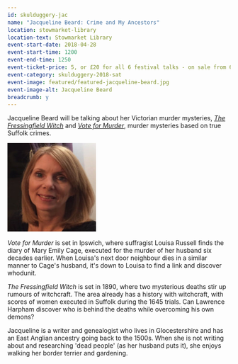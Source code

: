 ```yaml
---
id: skulduggery-jac
name: "Jacqueline Beard: Crime and My Ancestors"
location: stowmarket-library
location-text: Stowmarket Library
event-start-date: 2018-04-28
event-start-time: 1200
event-end-time: 1250
event-ticket-price: 5, or £20 for all 6 festival talks - on sale from 6 March
event-category: skulduggery-2018-sat
event-image: featured/featured-jacqueline-beard.jpg
event-image-alt: Jacqueline Beard
breadcrumb: y
---
```


Jacqueline Beard will be talking about her Victorian murder mysteries, [<cite>The Fressingfield Witch</cite>](https://suffolk.spydus.co.uk/cgi-bin/spydus.exe/ENQ/OPAC/BIBENQ?BRN=2377519) and [<cite>Vote for Murder</cite>](https://suffolk.spydus.co.uk/cgi-bin/spydus.exe/ENQ/OPAC/BIBENQ?BRN=1892692), murder mysteries based on true Suffolk crimes.

<img src="/images/featured/featured-jacqueline-beard.jpg" alt="Jacqueline Beard" class="custom-br-50 mw-40 {% include /c/img-float-right.html %}" />

<cite>Vote for Murder</cite> is set in Ipswich, where suffragist Louisa Russell finds the diary of Mary Emily Cage, executed for the murder of her husband six decades earlier. When Louisa's next door neighbour dies in a similar manner to Cage's husband, it's down to Louisa to find a link and discover whodunit.

<cite>The Fressingfield Witch</cite> is set in 1890, where two mysterious deaths stir up rumours of witchcraft. The area already has a history with witchcraft, with scores of women executed in Suffolk during the 1645 trials. Can Lawrence Harpham discover who is behind the deaths while overcoming his own demons?

Jacqueline is a writer and genealogist who lives in Glocestershire and has an East Anglian ancestry going back to the 1500s. When she is not writing about and researching 'dead people' (as her husband puts it), she enjoys walking her border terrier and gardening.
